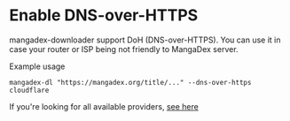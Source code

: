 # Enable DNS-over-HTTPS

mangadex-downloader support DoH (DNS-over-HTTPS). 
You can use it in case your router or ISP being not friendly to MangaDex server.

Example usage

```shell
mangadex-dl "https://mangadex.org/title/..." --dns-over-https cloudflare
```

If you're looking for all available providers, [see here](https://requests-doh.mansuf.link/en/stable/doh_providers.html)
